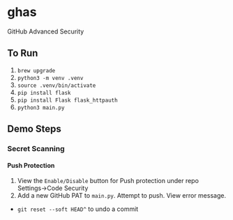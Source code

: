 # ghas
GitHub Advanced Security

## To Run
1. `brew upgrade`
1. `python3 -m venv .venv`
1. `source .venv/bin/activate`
1. `pip install flask`
1. `pip install Flask flask_httpauth`
1. `python3 main.py`

## Demo Steps
### Secret Scanning
#### Push Protection
1. View the `Enable/Disable` button for Push protection under repo Settings→Code Security
1. Add a new GitHub PAT to `main.py`. Attempt to push. View error message.
  - `git reset --soft HEAD^` to undo a commit
